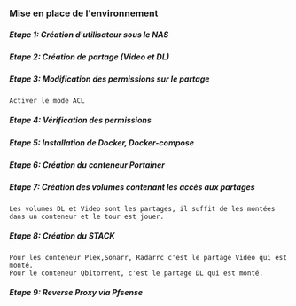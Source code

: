 ### Mise en place de l'environnement ###

##### Etape 1: Création d'utilisateur sous le NAS #####
##### Etape 2: Création de partage (Video et DL)  #####
##### Etape 3: Modification des permissions sur le partage  #####
````
Activer le mode ACL
````
##### Etape 4: Vérification des permissions #####

##### Etape 5: Installation de Docker, Docker-compose #####
##### Etape 6: Création du conteneur Portainer #####
##### Etape 7: Création des volumes contenant les accès aux partages  #####

````
Les volumes DL et Video sont les partages, il suffit de les montées dans un conteneur et le tour est jouer.
````

##### Etape 8: Création du STACK  #####
````
Pour les conteneur Plex,Sonarr, Radarrc c'est le partage Video qui est monté.
Pour le conteneur Qbitorrent, c'est le partage DL qui est monté.
````

##### Etape 9: Reverse Proxy via Pfsense  #####
